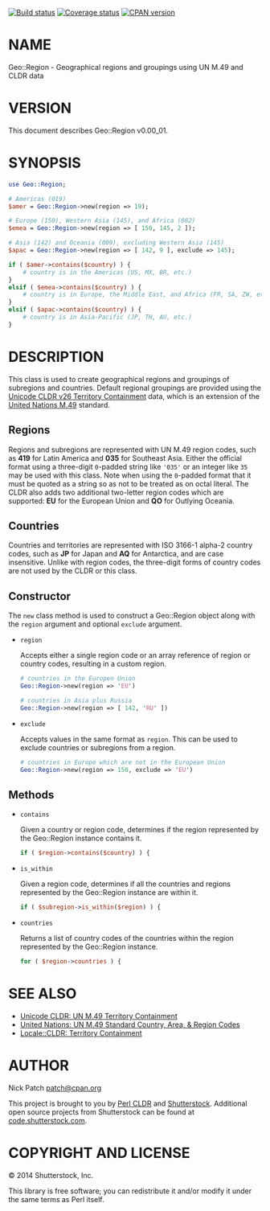 [![Build status](https://travis-ci.org/perl-cldr/geo-region-pm5.png)](https://travis-ci.org/perl-cldr/geo-region-pm5)
[![Coverage status](https://coveralls.io/repos/perl-cldr/geo-region-pm5/badge.png)](https://coveralls.io/r/perl-cldr/geo-region-pm5)
[![CPAN version](https://badge.fury.io/pl/Geo-Region.png)](http://badge.fury.io/pl/Geo-Region)

# NAME

Geo::Region - Geographical regions and groupings using UN M.49 and CLDR data

# VERSION

This document describes Geo::Region v0.00\_01.

# SYNOPSIS

```perl
use Geo::Region;

# Americas (019)
$amer = Geo::Region->new(region => 19);

# Europe (150), Western Asia (145), and Africa (002)
$emea = Geo::Region->new(region => [ 150, 145, 2 ]);

# Asia (142) and Oceania (009), excluding Western Asia (145)
$apac = Geo::Region->new(region => [ 142, 9 ], exclude => 145);

if ( $amer->contains($country) ) {
    # country is in the Americas (US, MX, BR, etc.)
}
elsif ( $emea->contains($country) ) {
    # country is in Europe, the Middle East, and Africa (FR, SA, ZW, etc.)
}
elsif ( $apac->contains($country) ) {
    # country is in Asia-Pacific (JP, TH, AU, etc.)
}
```

# DESCRIPTION

This class is used to create geographical regions and groupings of subregions
and countries. Default regional groupings are provided using the [Unicode CLDR
v26 Territory
Containment](http://unicode.org/cldr/charts/26/supplemental/territory_containment_un_m_49.html)
data, which is an extension of the [United Nations
M.49](http://unstats.un.org/unsd/methods/m49/m49regin.htm) standard.

## Regions

Regions and subregions are represented with UN M.49 region codes, such as **419**
for Latin America and **035** for Southeast Asia. Either the official format
using a three-digit `0`-padded string like `'035'` or an integer like `35`
may be used with this class. Note when using the `0`-padded format that it must
be quoted as a string so as not to be treated as on octal literal. The CLDR also
adds two additional two-letter region codes which are supported: **EU** for the
European Union and **QO** for Outlying Oceania.

## Countries

Countries and territories are represented with ISO 3166-1 alpha-2 country codes,
such as **JP** for Japan and **AQ** for Antarctica, and are case insensitive.
Unlike with region codes, the three-digit forms of country codes are not used by
the CLDR or this class.

## Constructor

The `new` class method is used to construct a Geo::Region object along with the
`region` argument and optional `exclude` argument.

- `region`

    Accepts either a single region code or an array reference of region or country
    codes, resulting in a custom region.

    ```perl
    # countries in the Europen Union
    Geo::Region->new(region => 'EU')

    # countries in Asia plus Russia
    Geo::Region->new(region => [ 142, 'RU' ])
    ```

- `exclude`

    Accepts values in the same format as `region`. This can be used to exclude
    countries or subregions from a region.

    ```perl
    # countries in Europe which are not in the European Union
    Geo::Region->new(region => 150, exclude => 'EU')
    ```

## Methods

- `contains`

    Given a country or region code, determines if the region represented by the
    Geo::Region instance contains it.

    ```perl
    if ( $region->contains($country) ) {
    ```

- `is_within`

    Given a region code, determines if all the countries and regions represented by
    the Geo::Region instance are within it.

    ```perl
    if ( $subregion->is_within($region) ) {
    ```

- `countries`

    Returns a list of country codes of the countries within the region represented
    by the Geo::Region instance.

    ```perl
    for ( $region->countries ) {
    ```

# SEE ALSO

- [Unicode CLDR: UN M.49 Territory
Containment](http://unicode.org/cldr/charts/26/supplemental/territory_containment_un_m_49.html)
- [United Nations: UN M.49 Standard Country, Area, & Region
Codes](http://unstats.un.org/unsd/methods/m49/m49regin.htm)
- [Locale::CLDR: Territory Containment](https://metacpan.org/pod/Locale::CLDR#Territory-Containment)

# AUTHOR

Nick Patch <patch@cpan.org>

This project is brought to you by [Perl CLDR](http://perl-cldr.github.io/) and
[Shutterstock](http://www.shutterstock.com/). Additional open source projects
from Shutterstock can be found at
[code.shutterstock.com](http://code.shutterstock.com/).

# COPYRIGHT AND LICENSE

© 2014 Shutterstock, Inc.

This library is free software; you can redistribute it and/or modify it under
the same terms as Perl itself.
